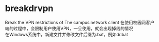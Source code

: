 # breakdrvpn
Break the VPN restrictions of The campus network client 
在使用校园网客户端的过程中，会限制用户使用VPN，一旦使用，就会出现掉线的情况</br>
在Windows系统中，新建文件并修改文件后缀为.bat，例如dr.bat</br>
